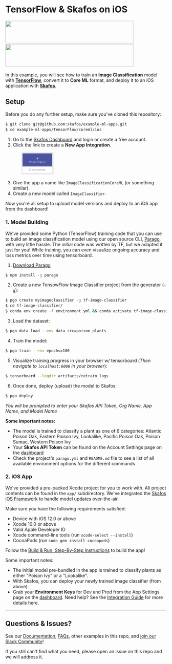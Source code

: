 # TensorFlow & Skafos on iOS
<img src="https://www.gstatic.com/devrel-devsite/va3a0eb1ff00a004a87e2f93101f27917d794beecfd23556fc6d8627bba2ff3cf/tensorflow/images/lockup.svg" width="400" height="70"> <img src="https://skafos.ai/wp-content/uploads/2019/05/skafos_horizontal_on_white_beta@1x.svg" width="400" height="70">

In this example, you will see how to train an **Image Classification**
model with [**TensorFlow**](www.tensorflow.org), convert it to **Core ML** format, and deploy it to an
iOS application with <a href="https://dashboard.skafos.ai" target="_blank">**Skafos**</a>.

## Setup
Before you do any further setup, make sure you've cloned this repository:
```bash
$ git clone git@github.com:skafos/example-ml-apps.git
$ cd example-ml-apps/TensorFlow/coreml/ios
```

1. Go to the <a href="https://dashboard.skafos.ai" target="_blank">Skafos Dashboard</a> and login or create a free account.
2. Click the link to create a **New App Integration**.

<img src="../../../assets/new_app.png"
     width="20%"
     style="left: left; margin-left: 50px;" />

3. Give the app a name like `ImageClassificationCoreML` (or something similar).
4. Create a new model called `ImageClassifier`.

Now you're all setup to upload model versions and deploy to an iOS app from the dashboard!

### 1. Model Building
We've provided some Python (TensorFlow) training code that you can use to build an image classification model using our open source CLI, [Parago](https://github.com/skafos/parago-cli), with very little hassle. The initial code was written by TF, but we adapted it just for you!
While training, you can even visualize ongoing accuracy and loss metrics over time using tensorboard.

1. [Download Parago](https://www.npmjs.com/package/parago)
```bash
$ npm install -g parago
```

2. Create a new TensowFlow Image Classifier project from the generator (`-g`):
```bash
$ pgo create myimageclassifier -g tf-image-classifier
$ cd tf-image-classifier/
$ conda env create -f environment.yml && conda activate tf-image-classifier
```

3. Load the dataset:
```bash
$ pgo data load --env data_src=poison_plants
```

4. Train the model:
```bash
$ pgo train --env epochs=100
```

5. Visualize training progress in your browser w/ tensorboard (*Then navigate to `localhost:6006` in your browser*):
```bash
$ tensorboard --logdir artifacts/retrain_logs
```

6. Once done, deploy (upload) the model to Skafos:
```bash
$ pgo deploy
```
*You will be prompted to enter your Skafos API Token, Org Name, App Name, and Model Name*

**Some important notes:**
- The model is trained to classify a plant as one of 6 categories: Atlantic Poison Oak, Eastern Poison Ivy, Lookalike, Pacific Poison Oak, Poison Sumac, Western Poison Ivy
- Your **Skafos API Token** can be found on the Account Settings page on the [dashboard](https://dashboard.skafos.ai)
- Check the project's `parago.yml` and `README.md` file to see a list of all available environment options for the different commands

### 2. iOS App
We've provided a pre-packed Xcode project for you to work with. All project contents can be found in the `app/` subdirectory. We've integrated the [Skafos iOS Framework](https://github.com/skafos/ios) to handle model updates over-the-air.

Make sure you have the following requirements satisfied:

- Device with iOS 12.0 or above
- Xcode 10.0 or above
- Valid Apple Developer ID
- Xcode command-line tools (run `xcode-select --install`)
- CocoaPods (run `sudo gem install cocoapods`)

Follow the [Build & Run: Step-By-Step Instructions](app/README.md#build--run-step-by-step-instructions) to build the app!

Some important notes:
- The initial model pre-bundled in the app is trained to classify plants as either "Poison Ivy" or a "Lookalike".
- With Skafos, you can deploy your newly trained image classifier (from above).
- Grab your **Environment Keys** for Dev and Prod from the App Settings page on the <a href="https://dashboard.skafos.ai" target="_blank">dashboard</a>. Need help? See the [Integration Guide](https://docs.skafos.ai/sections/integrate.html) for more details here.
-----

## Questions & Issues?
See our [Documentation](https://docs.skafos.ai), [FAQs](https://docs.skafos.ai/sections/faq.html), other examples in this repo, and [join our Slack Community](https://skafosai.slack.com/join/shared_invite/enQtNTAxMzEwOTk2NzA5LThjMmMyY2JkNTkwNDQ1YjgyYjFiY2MyMjRkMzYyM2E4MjUxNTJmYmQyODVhZWM2MjQwMjE5ZGM1Y2YwN2M5ODI)!

If you still can't find what you need, please open an issue on this repo and we will address it.
